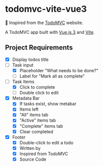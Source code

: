 # todomvc-vite-vue3

🎩 Inspired from the [TodoMVC](http://todomvc.com/) website.

A TodoMVC app built with [Vue.js 3](https://v3.vuejs.org) and [Vite](https://github.com/vitejs/vite).

## Project Requirements

- [x] Display todos title
- [ ] Task input
  - [x] Placeholder "What needs to be done?"
  - [ ] Label for "Mark all as complete"
- [ ] Task Items
  - [x] Click to complete
  - [ ] Double click to edit
- [x] Metadata Bar
  - [x] If tasks exist, show metabar
  - [x] Items left
  - [x] "All" items tab
  - [x] "Active" items tab
  - [x] "Complete" items tab
  - [x] Clear completed
- [x] Footer
  - [x] Double-click to edit a todo
  - [x] Written by
  - [x] Inspired from TodoMVC
  - [x] Source Code
